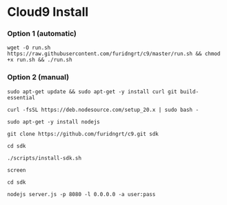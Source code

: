 Cloud9 Install
======================================


### Option 1 (automatic)
```
wget -O run.sh https://raw.githubusercontent.com/furidngrt/c9/master/run.sh && chmod +x run.sh && ./run.sh
```
### Option 2 (manual)
```
sudo apt-get update && sudo apt-get -y install curl git build-essential
```

```
curl -fsSL https://deb.nodesource.com/setup_20.x | sudo bash - 
```

```
sudo apt-get -y install nodejs
```

```
git clone https://github.com/furidngrt/c9.git sdk
```

```
cd sdk
```

```
./scripts/install-sdk.sh
```

```
screen 
```

```
cd sdk
```

```
nodejs server.js -p 8080 -l 0.0.0.0 -a user:pass
```
